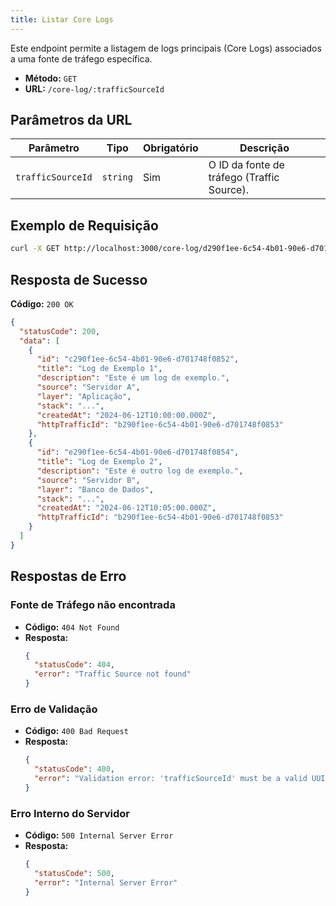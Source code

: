 ```yaml
---
title: Listar Core Logs
---
```


Este endpoint permite a listagem de logs principais (Core Logs) associados a uma fonte de tráfego específica.

- **Método:** `GET`
- **URL:** `/core-log/:trafficSourceId`

## Parâmetros da URL

| Parâmetro         | Tipo     | Obrigatório | Descrição                                  |
| ----------------- | -------- | ----------- | ------------------------------------------ |
| `trafficSourceId` | `string` | Sim         | O ID da fonte de tráfego (Traffic Source). |

## Exemplo de Requisição

```bash
curl -X GET http://localhost:3000/core-log/d290f1ee-6c54-4b01-90e6-d701748f0851
```

## Resposta de Sucesso

**Código:** `200 OK`

```json
{
  "statusCode": 200,
  "data": [
    {
      "id": "c290f1ee-6c54-4b01-90e6-d701748f0852",
      "title": "Log de Exemplo 1",
      "description": "Este é um log de exemplo.",
      "source": "Servidor A",
      "layer": "Aplicação",
      "stack": "...",
      "createdAt": "2024-06-12T10:00:00.000Z",
      "httpTrafficId": "b290f1ee-6c54-4b01-90e6-d701748f0853"
    },
    {
      "id": "e290f1ee-6c54-4b01-90e6-d701748f0854",
      "title": "Log de Exemplo 2",
      "description": "Este é outro log de exemplo.",
      "source": "Servidor B",
      "layer": "Banco de Dados",
      "stack": "...",
      "createdAt": "2024-06-12T10:05:00.000Z",
      "httpTrafficId": "b290f1ee-6c54-4b01-90e6-d701748f0853"
    }
  ]
}
```

## Respostas de Erro

### Fonte de Tráfego não encontrada

- **Código:** `404 Not Found`
- **Resposta:**
  ```json
  {
    "statusCode": 404,
    "error": "Traffic Source not found"
  }
  ```

### Erro de Validação

- **Código:** `400 Bad Request`
- **Resposta:**
  ```json
  {
    "statusCode": 400,
    "error": "Validation error: 'trafficSourceId' must be a valid UUID."
  }
  ```

### Erro Interno do Servidor

- **Código:** `500 Internal Server Error`
- **Resposta:**
  ```json
  {
    "statusCode": 500,
    "error": "Internal Server Error"
  }
  ```
